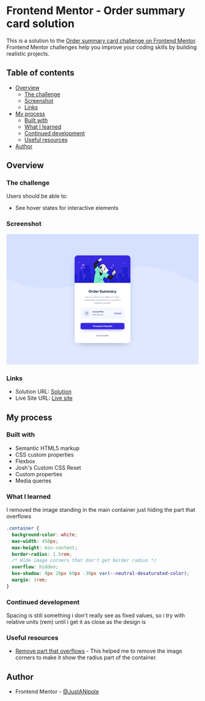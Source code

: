 # Frontend Mentor - Order summary card solution

This is a solution to the [Order summary card challenge on Frontend Mentor](https://www.frontendmentor.io/challenges/order-summary-component-QlPmajDUj). Frontend Mentor challenges help you improve your coding skills by building realistic projects. 

## Table of contents

- [Overview](#overview)
  - [The challenge](#the-challenge)
  - [Screenshot](#screenshot)
  - [Links](#links)
- [My process](#my-process)
  - [Built with](#built-with)
  - [What I learned](#what-i-learned)
  - [Continued development](#continued-development)
  - [Useful resources](#useful-resources)
- [Author](#author)

## Overview

### The challenge

Users should be able to:

- See hover states for interactive elements

### Screenshot

![](screenshot.png)

### Links

- Solution URL: [Solution](https://github.com/JustANipple/order-summary-component/blob/master/style.css)
- Live Site URL: [Live site](https://justanipple.github.io/order-summary-component/)

## My process

### Built with

- Semantic HTML5 markup
- CSS custom properties
- Flexbox
- Josh's Custom CSS Reset
- Custom properties
- Media queries

### What I learned

I removed the image standing in the main container just hiding the part that overflows

```css
.container {
  background-color: white;
  max-width: 450px;
  max-height: min-content;
  border-radius: 1.5rem;
  /* Hide image corners that don't get border radius */
  overflow: hidden;
  box-shadow: 0px 20px 60px -30px var(--neutral-desaturated-color);
  margin: 1rem;
}
```
### Continued development

Spacing is still something i don't really see as fixed values, so i try with relative units (rem) until i get it as close as the design is

### Useful resources

- [Remove part that overflows](https://developer.mozilla.org/en-US/docs/Web/CSS/overflow) - This helped me to remove the image corners to make it show the radius part of the container.
## Author

- Frontend Mentor - [@JustANipple](https://www.frontendmentor.io/profile/JustANipple)
